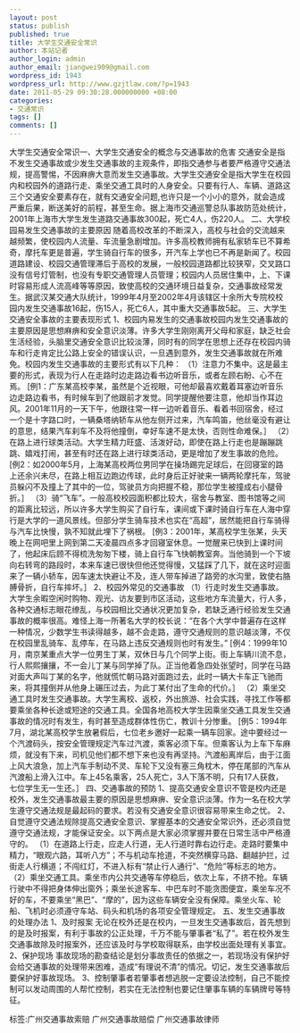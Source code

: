 ```yaml
---
layout: post
status: publish
published: true
title: 大学生交通安全常识
author: 本站记者
author_login: admin
author_email: jiangwei909@gmail.com
wordpress_id: 1943
wordpress_url: http://www.gzjtlaw.com/?p=1943
date: 2011-05-29 09:30:28.000000000 +08:00
categories:
- 交通常识
tags: []
comments: []
---
```

大学生交通安全常识一、大学生交通安全的概念与交通事故的危害 交通安全是指不发生交通事故或少发生交通事故的主观条件，即指交通参与者要严格遵守交通法规，提高警惕，不因麻痹大意而发生交通事故。大学生交通安全是指大学生在校园内和校园外的道路行走、乘坐交通工具时的人身安全。只要有行人、车辆、道路这三个交通安全要素存在，就有交通安全问题,也许只是一个小小的意外，就会造成严重后果，断送美好的前程，甚至生命。据上海市交通巡警总队事故防范处统计，2001年上海市大学生发生道路交通事故300起，死亡4人，伤220人。 二、大学校园易发生交通事故的主要原因 随着高校改革的不断深入，高校与社会的交流越来越频繁，使校园内人流量、车流量急剧增加。许多高校教师拥有私家轿车已不算希奇，摩托车更是普遍，学生骑自行车的很多，开汽车上学也已不再是新闻了。校园道路建设、校园交通管理滞后于高校的发展，一般校园道路都比较狭窄，交叉路口没有信号灯管制，也没有专职交通管理人员管理；校园内人员居住集中，上、下课时容易形成人流高峰等等原因，致使高校的交通环境日益复杂，交通事故经常发生。据武汉某交通大队统计，1999年4月至2002年4月该辖区十余所大专院校校园内发生交通事故16起，伤15人，死亡6人，其中重大交通事故5起。 三、大学生交通安全事故的主要表现形式 1、校园内易发生的交通事故校园内发生交通事故的主要原因是思想麻痹和安全意识淡薄。许多大学生刚刚离开父母和家庭，缺乏社会生活经验，头脑里交通安全意识比较淡薄，同时有的同学在思想上还存在校园内骑车和行走肯定比公路上安全的错误认识，一旦遇到意外，发生交通事故就在所难免。校园内发生交通事故的主要形式有以下几种： （1）注意力不集中。这是最主要的形式，表现为行人在走路时边走路边看书边听音乐，或者左顾右盼、心不在焉。 [例1：广东某高校李某，虽然是个近视眼，可他却最喜欢戴着耳塞边听音乐边走路边看书，有时候车到了他跟前才发觉。同学提醒他要注意，他却当作耳边风。2001年11月的一天下午，他跟往常一样一边听着音乐、看着书回宿舍，经过一个是十字路口时，一辆桑塔纳轿车从他左侧开过来，汽车鸣笛，他丝毫没有避让的意思，结果汽车刹车不及将他撞倒，幸好车速不是太快，否则性命难保。］ （2）在路上进行球类活动。大学生精力旺盛、活泼好动，即使在路上行走也是蹦蹦跳跳、嬉戏打闹，甚至有时还在路上进行球类活动，更是增加了发生事故的危险。 [例2：如2000年5月，上海某高校两位男同学在操场踢完足球后，在回寝室的路上还余兴未尽，在路上相互边跑边传球，此时身后正好驶来一辆两轮摩托车，驾驶员躲闪不及撞上了其中的一位，驾驶员方向把握不稳，那位学生被撞成右小腿骨折。］ （3）骑&ldquo;飞车&rdquo;。一般高校校园面积都比较大，宿舍与教室、图书馆等之间的距离比较远，所以许多大学生购买了自行车，课间或下课时骑自行车在人海中穿行是大学的一道风景线。但部分学生骑车技术也实在&ldquo;高超&rdquo;，居然能把自行车骑得与汽车比快慢，孰不知就此埋下了祸根。 [例3：2001年，某高校学生张某，头天晚上在网吧里上网到第二天凌晨四点多才回寝室休息。一觉醒来已快到上课时间了，他起床后顾不得梳洗匆匆下楼，骑上自行车飞快朝教室奔。当他骑到一个下坡向右转弯的路段时，本来车速已很快但他还觉得慢，又猛踩了几下，就在这时迎面来了一辆小轿车，因车速太快避让不及，连人带车掉进了路旁的水沟里，致使右胳膊骨折，自行车摔坏。］ 2、校园外常见的交通事故 （1）行走时发生交通事故。大学生余暇空闲时购物、观光、访友要到市区活动，这些地方车流量大，行人多，各种交通标志眼花缭乱，与校园相比交通状况更加复杂，若缺乏通行经验发生交通事故的概率很高。难怪上海一所著名大学的校长说：&ldquo;在各个大学中普遍存在这样一种情况，少数学生书读得越多，越不会走路，遵守交通规则的意识越淡薄，不仅在校园里乱骑车、乱停车，在马路上违反交通规则也时有发生。&rdquo; [例4：1999年10月，南京某重点大学一位男生丁某，双休日与几个同学上街。街上车辆川流不息，行人熙熙攘攘，不一会儿丁某与同学掉了队。正当他着急四处张望时，同学在马路对面大声叫丁某的名字，他就慌忙朝马路对面跑过去，此时一辆大卡车正飞驰而来，将其撞倒并从他身上碾压过去，为此丁某付出了生命的代价。］ （2）乘坐交通工具时发生交通事故。大学生离校、返校，外出旅游、社会实践，寻找工作等都要乘坐各种长途或短途的交通工具。全国各地高校大学生因乘坐交通工具发生交通事故的情况时有发生，有时甚至造成群体性伤亡，教训十分惨重。 [例5：1994年7月，湖北某高校学生放暑假后，七位老乡邀好一起乘一辆车回家。途中要经过一个汽渡码头，按安全管理规定汽车过汽渡，乘客必须下车。但乘客认为上车下车麻烦，就没有下来，司机见他们都不想下来也没有再坚持。汽渡船离岸后，由于江面上风大浪急，加上汽车手制动不灵、车轮下又没有塞三角枕木，停在尾部的汽车从汽渡船上滑入江中。车上45名乘客，25人死亡，3人下落不明，只有17人获救，七位学生无一生还。］ 四、交通事故的预防 1、提高交通安全意识不管是校内还是校外，发生交通事故最主要的原因是思想麻痹、安全意识淡薄。作为一名在校大学生遵守交通法规是最起码的要求。若没有交通安全意识很容易带来生命之忧。 2、自觉遵守交通法规除提高交通安全意识、掌握基本的交通安全常识外，还必须自觉遵守交通法规，才能保证安全。以下两点是大家必须掌握并要在日常生活中严格遵守的。 （1）在道路上行走，应走人行道，无人行道时靠右边行走。走路时要集中精力，&ldquo;眼观六路，耳听八方&rdquo;；不与机动车抢道，不突然横穿马路、翻越护拦，过街走人行横道；不闯红灯，不进入标有&ldquo;禁止行人通行&rdquo;、&ldquo;危险&rdquo;等标志的地方。 （2）乘坐交通工具。乘坐市内公共交通等车停稳后，依次上车，不挤不抢。车辆行驶中不得把身体伸出窗外；乘坐长途客车、中巴车时不能贪图便宜，乘坐车况不好的车，不要乘坐&ldquo;黑巴&rdquo;、&ldquo;摩的&rdquo;，因为这些车辆安全没有保障。乘坐火车、轮船、飞机时必须遵守车站、码头和机场的各项安全管理规定。 五、发生交通事故的处理办法 1、及时报案 无论在校外还是在校内，一旦发生交通事故后，首先想到的是及时报案，有利于事故的公正处理，千万不能与肇事者&ldquo;私了&rdquo;。若在校外发生交通事故除及时报案外，还应该及时与学校取得联系，由学校出面处理有关事宜。 2、保护现场 事故现场的勘查结论是划分事故责任的依据之一，若现场没有保护好会给交通事故的处理带来困难，造成&ldquo;有理说不清&rdquo;的情况。切记，发生交通事故后要保护好事故现场。 3、控制肇事者若肇事者想逃脱一定要设法控制，自己不能控制可以发动周围的人帮忙控制，若实在无法控制也要记住肇事车辆的车辆牌号等特征。 标签:广州交通事故索赔 广州交通事故赔偿 广州交通事故律师
